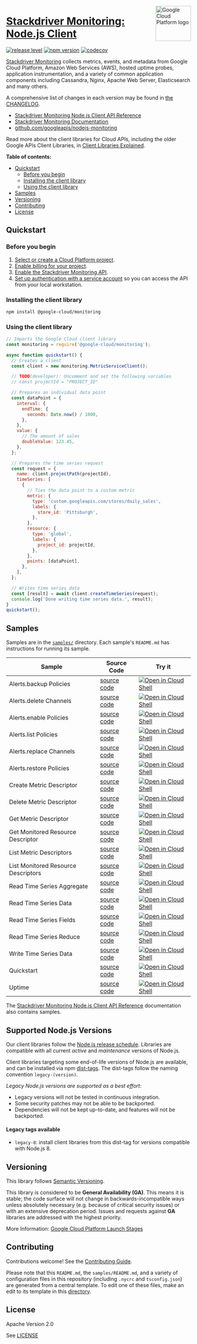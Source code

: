 [//]: # "This README.md file is auto-generated, all changes to this file will be lost."
[//]: # "To regenerate it, use `python -m synthtool`."
<img src="https://avatars2.githubusercontent.com/u/2810941?v=3&s=96" alt="Google Cloud Platform logo" title="Google Cloud Platform" align="right" height="96" width="96"/>

# [Stackdriver Monitoring: Node.js Client](https://github.com/googleapis/nodejs-monitoring)

[![release level](https://img.shields.io/badge/release%20level-general%20availability%20%28GA%29-brightgreen.svg?style=flat)](https://cloud.google.com/terms/launch-stages)
[![npm version](https://img.shields.io/npm/v/@google-cloud/monitoring.svg)](https://www.npmjs.org/package/@google-cloud/monitoring)
[![codecov](https://img.shields.io/codecov/c/github/googleapis/nodejs-monitoring/master.svg?style=flat)](https://codecov.io/gh/googleapis/nodejs-monitoring)




[Stackdriver Monitoring](https://cloud.google.com/monitoring/docs) collects metrics, events, and metadata from
Google Cloud Platform, Amazon Web Services (AWS), hosted uptime probes, application instrumentation,
and a variety of common application components including Cassandra, Nginx, Apache Web Server, Elasticsearch and many others.


A comprehensive list of changes in each version may be found in
[the CHANGELOG](https://github.com/googleapis/nodejs-monitoring/blob/master/CHANGELOG.md).

* [Stackdriver Monitoring Node.js Client API Reference][client-docs]
* [Stackdriver Monitoring Documentation][product-docs]
* [github.com/googleapis/nodejs-monitoring](https://github.com/googleapis/nodejs-monitoring)

Read more about the client libraries for Cloud APIs, including the older
Google APIs Client Libraries, in [Client Libraries Explained][explained].

[explained]: https://cloud.google.com/apis/docs/client-libraries-explained

**Table of contents:**


* [Quickstart](#quickstart)
  * [Before you begin](#before-you-begin)
  * [Installing the client library](#installing-the-client-library)
  * [Using the client library](#using-the-client-library)
* [Samples](#samples)
* [Versioning](#versioning)
* [Contributing](#contributing)
* [License](#license)

## Quickstart

### Before you begin

1.  [Select or create a Cloud Platform project][projects].
1.  [Enable billing for your project][billing].
1.  [Enable the Stackdriver Monitoring API][enable_api].
1.  [Set up authentication with a service account][auth] so you can access the
    API from your local workstation.

### Installing the client library

```bash
npm install @google-cloud/monitoring
```


### Using the client library

```javascript
// Imports the Google Cloud client library
const monitoring = require('@google-cloud/monitoring');

async function quickstart() {
  // Creates a client
  const client = new monitoring.MetricServiceClient();

  // TODO(developer): Uncomment and set the following variables
  // const projectId = "PROJECT_ID"

  // Prepares an individual data point
  const dataPoint = {
    interval: {
      endTime: {
        seconds: Date.now() / 1000,
      },
    },
    value: {
      // The amount of sales
      doubleValue: 123.45,
    },
  };

  // Prepares the time series request
  const request = {
    name: client.projectPath(projectId),
    timeSeries: [
      {
        // Ties the data point to a custom metric
        metric: {
          type: 'custom.googleapis.com/stores/daily_sales',
          labels: {
            store_id: 'Pittsburgh',
          },
        },
        resource: {
          type: 'global',
          labels: {
            project_id: projectId,
          },
        },
        points: [dataPoint],
      },
    ],
  };

  // Writes time series data
  const [result] = await client.createTimeSeries(request);
  console.log('Done writing time series data.', result);
}
quickstart();

```



## Samples

Samples are in the [`samples/`](https://github.com/googleapis/nodejs-monitoring/tree/master/samples) directory. Each sample's `README.md` has instructions for running its sample.

| Sample                      | Source Code                       | Try it |
| --------------------------- | --------------------------------- | ------ |
| Alerts.backup Policies | [source code](https://github.com/googleapis/nodejs-monitoring/blob/master/samples/alerts.backupPolicies.js) | [![Open in Cloud Shell][shell_img]](https://console.cloud.google.com/cloudshell/open?git_repo=https://github.com/googleapis/nodejs-monitoring&page=editor&open_in_editor=samples/alerts.backupPolicies.js,samples/README.md) |
| Alerts.delete Channels | [source code](https://github.com/googleapis/nodejs-monitoring/blob/master/samples/alerts.deleteChannels.js) | [![Open in Cloud Shell][shell_img]](https://console.cloud.google.com/cloudshell/open?git_repo=https://github.com/googleapis/nodejs-monitoring&page=editor&open_in_editor=samples/alerts.deleteChannels.js,samples/README.md) |
| Alerts.enable Policies | [source code](https://github.com/googleapis/nodejs-monitoring/blob/master/samples/alerts.enablePolicies.js) | [![Open in Cloud Shell][shell_img]](https://console.cloud.google.com/cloudshell/open?git_repo=https://github.com/googleapis/nodejs-monitoring&page=editor&open_in_editor=samples/alerts.enablePolicies.js,samples/README.md) |
| Alerts.list Policies | [source code](https://github.com/googleapis/nodejs-monitoring/blob/master/samples/alerts.listPolicies.js) | [![Open in Cloud Shell][shell_img]](https://console.cloud.google.com/cloudshell/open?git_repo=https://github.com/googleapis/nodejs-monitoring&page=editor&open_in_editor=samples/alerts.listPolicies.js,samples/README.md) |
| Alerts.replace Channels | [source code](https://github.com/googleapis/nodejs-monitoring/blob/master/samples/alerts.replaceChannels.js) | [![Open in Cloud Shell][shell_img]](https://console.cloud.google.com/cloudshell/open?git_repo=https://github.com/googleapis/nodejs-monitoring&page=editor&open_in_editor=samples/alerts.replaceChannels.js,samples/README.md) |
| Alerts.restore Policies | [source code](https://github.com/googleapis/nodejs-monitoring/blob/master/samples/alerts.restorePolicies.js) | [![Open in Cloud Shell][shell_img]](https://console.cloud.google.com/cloudshell/open?git_repo=https://github.com/googleapis/nodejs-monitoring&page=editor&open_in_editor=samples/alerts.restorePolicies.js,samples/README.md) |
| Create Metric Descriptor | [source code](https://github.com/googleapis/nodejs-monitoring/blob/master/samples/metrics.createDescriptor.js) | [![Open in Cloud Shell][shell_img]](https://console.cloud.google.com/cloudshell/open?git_repo=https://github.com/googleapis/nodejs-monitoring&page=editor&open_in_editor=samples/metrics.createDescriptor.js,samples/README.md) |
| Delete Metric Descriptor | [source code](https://github.com/googleapis/nodejs-monitoring/blob/master/samples/metrics.deleteDescriptor.js) | [![Open in Cloud Shell][shell_img]](https://console.cloud.google.com/cloudshell/open?git_repo=https://github.com/googleapis/nodejs-monitoring&page=editor&open_in_editor=samples/metrics.deleteDescriptor.js,samples/README.md) |
| Get Metric Descriptor | [source code](https://github.com/googleapis/nodejs-monitoring/blob/master/samples/metrics.getDescriptor.js) | [![Open in Cloud Shell][shell_img]](https://console.cloud.google.com/cloudshell/open?git_repo=https://github.com/googleapis/nodejs-monitoring&page=editor&open_in_editor=samples/metrics.getDescriptor.js,samples/README.md) |
| Get Monitored Resource Descriptor | [source code](https://github.com/googleapis/nodejs-monitoring/blob/master/samples/metrics.getMonitoredResourceDescriptor.js) | [![Open in Cloud Shell][shell_img]](https://console.cloud.google.com/cloudshell/open?git_repo=https://github.com/googleapis/nodejs-monitoring&page=editor&open_in_editor=samples/metrics.getMonitoredResourceDescriptor.js,samples/README.md) |
| List Metric Descriptors | [source code](https://github.com/googleapis/nodejs-monitoring/blob/master/samples/metrics.listDescriptors.js) | [![Open in Cloud Shell][shell_img]](https://console.cloud.google.com/cloudshell/open?git_repo=https://github.com/googleapis/nodejs-monitoring&page=editor&open_in_editor=samples/metrics.listDescriptors.js,samples/README.md) |
| List Monitored Resource Descriptors | [source code](https://github.com/googleapis/nodejs-monitoring/blob/master/samples/metrics.listMonitoredResourceDescriptors.js) | [![Open in Cloud Shell][shell_img]](https://console.cloud.google.com/cloudshell/open?git_repo=https://github.com/googleapis/nodejs-monitoring&page=editor&open_in_editor=samples/metrics.listMonitoredResourceDescriptors.js,samples/README.md) |
| Read Time Series Aggregate | [source code](https://github.com/googleapis/nodejs-monitoring/blob/master/samples/metrics.readTimeSeriesAggregate.js) | [![Open in Cloud Shell][shell_img]](https://console.cloud.google.com/cloudshell/open?git_repo=https://github.com/googleapis/nodejs-monitoring&page=editor&open_in_editor=samples/metrics.readTimeSeriesAggregate.js,samples/README.md) |
| Read Time Series Data | [source code](https://github.com/googleapis/nodejs-monitoring/blob/master/samples/metrics.readTimeSeriesData.js) | [![Open in Cloud Shell][shell_img]](https://console.cloud.google.com/cloudshell/open?git_repo=https://github.com/googleapis/nodejs-monitoring&page=editor&open_in_editor=samples/metrics.readTimeSeriesData.js,samples/README.md) |
| Read Time Series Fields | [source code](https://github.com/googleapis/nodejs-monitoring/blob/master/samples/metrics.readTimeSeriesFields.js) | [![Open in Cloud Shell][shell_img]](https://console.cloud.google.com/cloudshell/open?git_repo=https://github.com/googleapis/nodejs-monitoring&page=editor&open_in_editor=samples/metrics.readTimeSeriesFields.js,samples/README.md) |
| Read Time Series Reduce | [source code](https://github.com/googleapis/nodejs-monitoring/blob/master/samples/metrics.readTimeSeriesReduce.js) | [![Open in Cloud Shell][shell_img]](https://console.cloud.google.com/cloudshell/open?git_repo=https://github.com/googleapis/nodejs-monitoring&page=editor&open_in_editor=samples/metrics.readTimeSeriesReduce.js,samples/README.md) |
| Write Time Series Data | [source code](https://github.com/googleapis/nodejs-monitoring/blob/master/samples/metrics.writeTimeSeriesData.js) | [![Open in Cloud Shell][shell_img]](https://console.cloud.google.com/cloudshell/open?git_repo=https://github.com/googleapis/nodejs-monitoring&page=editor&open_in_editor=samples/metrics.writeTimeSeriesData.js,samples/README.md) |
| Quickstart | [source code](https://github.com/googleapis/nodejs-monitoring/blob/master/samples/quickstart.js) | [![Open in Cloud Shell][shell_img]](https://console.cloud.google.com/cloudshell/open?git_repo=https://github.com/googleapis/nodejs-monitoring&page=editor&open_in_editor=samples/quickstart.js,samples/README.md) |
| Uptime | [source code](https://github.com/googleapis/nodejs-monitoring/blob/master/samples/uptime.js) | [![Open in Cloud Shell][shell_img]](https://console.cloud.google.com/cloudshell/open?git_repo=https://github.com/googleapis/nodejs-monitoring&page=editor&open_in_editor=samples/uptime.js,samples/README.md) |



The [Stackdriver Monitoring Node.js Client API Reference][client-docs] documentation
also contains samples.

## Supported Node.js Versions

Our client libraries follow the [Node.js release schedule](https://nodejs.org/en/about/releases/).
Libraries are compatible with all current _active_ and _maintenance_ versions of
Node.js.

Client libraries targeting some end-of-life versions of Node.js are available, and
can be installed via npm [dist-tags](https://docs.npmjs.com/cli/dist-tag).
The dist-tags follow the naming convention `legacy-(version)`.

_Legacy Node.js versions are supported as a best effort:_

* Legacy versions will not be tested in continuous integration.
* Some security patches may not be able to be backported.
* Dependencies will not be kept up-to-date, and features will not be backported.

#### Legacy tags available

* `legacy-8`: install client libraries from this dist-tag for versions
  compatible with Node.js 8.

## Versioning

This library follows [Semantic Versioning](http://semver.org/).


This library is considered to be **General Availability (GA)**. This means it
is stable; the code surface will not change in backwards-incompatible ways
unless absolutely necessary (e.g. because of critical security issues) or with
an extensive deprecation period. Issues and requests against **GA** libraries
are addressed with the highest priority.





More Information: [Google Cloud Platform Launch Stages][launch_stages]

[launch_stages]: https://cloud.google.com/terms/launch-stages

## Contributing

Contributions welcome! See the [Contributing Guide](https://github.com/googleapis/nodejs-monitoring/blob/master/CONTRIBUTING.md).

Please note that this `README.md`, the `samples/README.md`,
and a variety of configuration files in this repository (including `.nycrc` and `tsconfig.json`)
are generated from a central template. To edit one of these files, make an edit
to its template in this
[directory](https://github.com/googleapis/synthtool/tree/master/synthtool/gcp/templates/node_library).

## License

Apache Version 2.0

See [LICENSE](https://github.com/googleapis/nodejs-monitoring/blob/master/LICENSE)

[client-docs]: https://cloud.google.com/nodejs/docs/reference/monitoring/latest
[product-docs]: https://cloud.google.com/monitoring/docs
[shell_img]: https://gstatic.com/cloudssh/images/open-btn.png
[projects]: https://console.cloud.google.com/project
[billing]: https://support.google.com/cloud/answer/6293499#enable-billing
[enable_api]: https://console.cloud.google.com/flows/enableapi?apiid=monitoring.googleapis.com
[auth]: https://cloud.google.com/docs/authentication/getting-started
